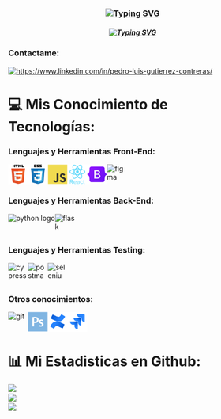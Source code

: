 ### <div align="center">[![Typing SVG](https://readme-typing-svg.demolab.com?font=&weight=900&size=40&pause=1000&color=5A24F7&center=true&vCenter=true&multiline=true&repeat=false&width=435&height=56&lines=Pedro+Luis+Gutierrez;Desarrollador+Web+Front+-+End+%F0%9F%92%BB)](https://git.io/typing-svg)</div>  
##### <div align="center">[![Typing SVG](https://readme-typing-svg.demolab.com?font=Fira+Code&weight=500&size=25&pause=1000&color=5E15F7&width=435&lines=Desarrollador+Web+Front-End+%F0%9F%92%BB)](https://git.io/typing-svg)</div> 

<h3 align="left">Contactame:</h3>
<p align="left">
  <a href="https://linkedin.com/in/https://www.linkedin.com/in/pedro-luis-gutierrez-contreras/" target="blank">
    <img align="center" src="https://raw.githubusercontent.com/rahuldkjain/github-profile-readme-generator/master/src/images/icons/Social/linked-in-alt.svg" alt="https://www.linkedin.com/in/pedro-luis-gutierrez-contreras/" height="30" width="40" />
  </a>
</p>

# 💻 Mis Conocimiento de Tecnologías:

<h3 align="left">Lenguajes y  Herramientas Front-End:</h3>
<div style="display: flex; align-items: center;">
  <img src="https://raw.githubusercontent.com/devicons/devicon/master/icons/html5/html5-original-wordmark.svg" alt="html5" width="40" height="40" />
  <img src="https://raw.githubusercontent.com/devicons/devicon/master/icons/css3/css3-original-wordmark.svg" alt="css3" width="40" height="40" />
  <img src="https://raw.githubusercontent.com/devicons/devicon/master/icons/javascript/javascript-original.svg" alt="javascript" width="40" height="40" />
  <img src="https://raw.githubusercontent.com/devicons/devicon/master/icons/react/react-original-wordmark.svg" alt="react" width="40" height="40" />
  <img src="https://raw.githubusercontent.com/devicons/devicon/1119b9f84c0290e0f0b38982099a2bd027a48bf1/icons/bootstrap/bootstrap-original.svg" height="40" alt="bootstrap logo" />
  <img src="https://www.vectorlogo.zone/logos/figma/figma-icon.svg" alt="figma" width="40" height="40" />
</div>

<h3 align="left">Lenguajes y  Herramientas Back-End:</h3>
<div style="display: flex; align-items: center;">
  <img src="https://cdn.jsdelivr.net/gh/devicons/devicon/icons/python/python-original.svg" height="40" alt="python logo" />
  <img src="https://www.vectorlogo.zone/logos/pocoo_flask/pocoo_flask-icon.svg" alt="flask" width="40" height="40" />
</div>

<h3 align="left">Lenguajes y  Herramientas Testing:</h3>
<div style="display: flex; align-items: center;">
  <img src="https://raw.githubusercontent.com/simple-icons/simple-icons/6e46ec1fc23b60c8fd0d2f2ff46db82e16dbd75f/icons/cypress.svg" alt="cypress" width="40" height="40" />
  <img src="https://www.vectorlogo.zone/logos/getpostman/getpostman-icon.svg" alt="postman" width="40" height="40" />
  <img src="https://raw.githubusercontent.com/detain/svg-logos/780f25886640cef088af994181646db2f6b1a3f8/svg/selenium-logo.svg" alt="selenium" width="40" height="40" />
</div>

<h3 align="left">Otros conocimientos:</h3>
<div style="display: flex; align-items: center;">
  <img src="https://www.vectorlogo.zone/logos/git-scm/git-scm-icon.svg" alt="git" width="40" height="40" />
  <img src="https://raw.githubusercontent.com/devicons/devicon/1119b9f84c0290e0f0b38982099a2bd027a48bf1/icons/photoshop/photoshop-plain.svg" alt="photoshop" width="40" height="40" />
  <img src="https://raw.githubusercontent.com/devicons/devicon/1119b9f84c0290e0f0b38982099a2bd027a48bf1/icons/confluence/confluence-original.svg" height="40" alt="confluence logo" />
  <img src="https://raw.githubusercontent.com/devicons/devicon/1119b9f84c0290e0f0b38982099a2bd027a48bf1/icons/jira/jira-original.svg" height="40" alt="jira logo" />
</div>

# 📊 Mi Estadisticas en Github:
![](https://github-readme-stats.vercel.app/api?username=iampedroluis&theme=react&hide_border=false&include_all_commits=false&count_private=false)<br/>
![](https://github-readme-streak-stats.herokuapp.com/?user=iampedroluis&theme=react&hide_border=false)<br/>
![](https://github-readme-stats.vercel.app/api/top-langs/?username=iampedroluis&theme=react&hide_border=false&include_all_commits=false&count_private=false&layout=compact)
